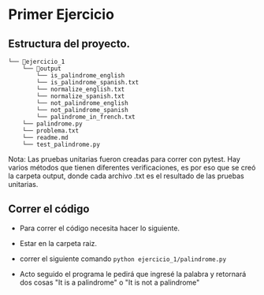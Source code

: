 # Primer Ejercicio

## Estructura del proyecto.

```
└── 📁ejercicio_1
    └── 📁output
        └── is_palindrome_english
        └── is_palindrome_spanish.txt
        └── normalize_english.txt
        └── normalize_spanish.txt
        └── not_palindrome_english
        └── not_palindrome_spanish
        └── palindrome_in_french.txt
    └── palindrome.py
    └── problema.txt
    └── readme.md
    └── test_palindrome.py

```

Nota: Las pruebas unitarias fueron creadas para correr con pytest. Hay varios métodos que tienen diferentes verificaciones, es por eso que se creó  la carpeta output, donde cada archivo .txt es el resultado de las pruebas unitarias.

## Correr el código

* Para correr el código necesita hacer lo siguiente.
* Estar en la carpeta raiz.

* correr el siguiente comando `python ejercicio_1/palindrome.py`
* Acto seguido el programa le pedirá que ingresé la palabra y retornará dos cosas "It is a palindrome" o "It is not a palindrome"
